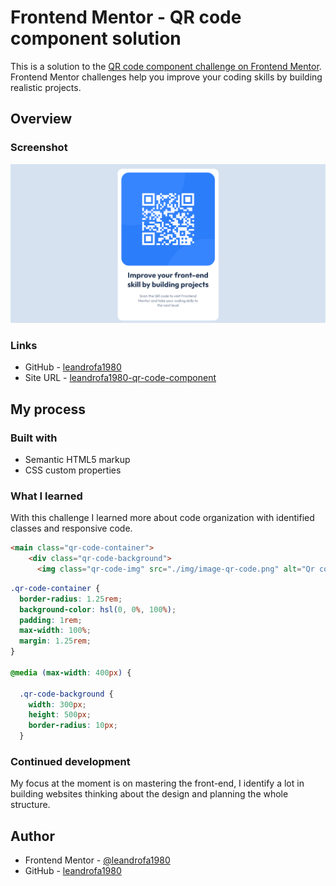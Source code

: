 # Frontend Mentor - QR code component solution

This is a solution to the [QR code component challenge on Frontend Mentor](https://www.frontendmentor.io/challenges/qr-code-component-iux_sIO_H). Frontend Mentor challenges help you improve your coding skills by building realistic projects. 

## Overview

### Screenshot

![](./img/screenshot.png)

### Links

- GitHub - [leandrofa1980](https://github.com/leandrofa1980/qr-code-component)
- Site URL - [leandrofa1980-qr-code-component](https://leandrofa1980-qr-code-component.netlify.app/)

## My process

### Built with

- Semantic HTML5 markup
- CSS custom properties

### What I learned

With this challenge I learned more about code organization with identified classes and responsive code.

```html
<main class="qr-code-container">
    <div class="qr-code-background">
      <img class="qr-code-img" src="./img/image-qr-code.png" alt="Qr code">
```
```css
.qr-code-container {
  border-radius: 1.25rem;
  background-color: hsl(0, 0%, 100%);
  padding: 1rem;
  max-width: 100%;
  margin: 1.25rem;
}

@media (max-width: 400px) {

  .qr-code-background {
    width: 300px;
    height: 500px;
    border-radius: 10px;
  }
```

### Continued development

My focus at the moment is on mastering the front-end, I identify a lot in building websites thinking about the design and planning the whole structure.

## Author

- Frontend Mentor - [@leandrofa1980](https://www.frontendmentor.io/profile/leandrofa1980)
- GitHub - [leandrofa1980](https://github.com/leandrofa1980)

